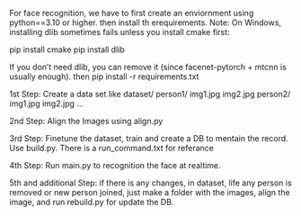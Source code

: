 For face recognition, we have to first create an enviornment using python==3.10 or higher. then install th erequirements. Note: On Windows, installing dlib sometimes fails unless you install cmake first:

pip install cmake
pip install dlib


If you don’t need dlib, you can remove it (since facenet-pytorch + mtcnn is usually enough).
then pip install -r requirements.txt

1st Step:
Create a data set like
dataset/
   person1/
      img1.jpg
      img2.jpg
   person2/
      img1.jpg
      img2.jpg
   ...

2nd Step:
Align the Images using align.py

3rd Step:
Finetune the dataset, train and create a DB to mentain the record. Use build.py. There is a run_command.txt for referance

4th Step:
Run main.py to recognition the face at realtime.

5th and additional Step:
if there is any changes, in dataset, life any person is removed or new person joined, just make a folder with the images, align the image, and run rebuild.py for update the DB.